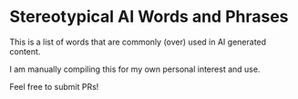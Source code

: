 # Stereotypical AI Words and Phrases

This is a list of words that are commonly (over) used in AI generated content.

I am manually compiling this for my own personal interest and use. 

Feel free to submit PRs!
